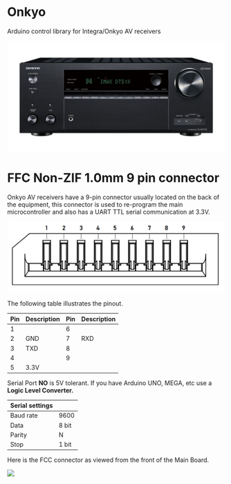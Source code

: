 # Onkyo
Arduino control library for Integra/Onkyo AV receivers

<p align="center"><img src=/img/onkyo.jpg width="700"></p>

# FFC Non-ZIF 1.0mm 9 pin connector

Onkyo AV receivers have a 9-pin connector usually located on the back of the equipment, this connector is used to re-program the main microcontroller and also has a UART TTL serial communication at 3.3V.

<p align="center"><img src=/img/FCC1MM9PNZ.png width="500"></p>

The following table illustrates the pinout.

|Pin|Description|Pin|Description|
|---|---|---|---|
|1||6||
|2|GND|7|RXD|
|3|TXD|8||
|4||9||
|5|3.3V|||

Serial Port **NO** is 5V tolerant. If you have Arduino UNO, MEGA, etc use a **Logic Level Converter.**

|Serial settings||
|---|---|
|Baud rate|9600|
|Data|8 bit|
|Parity|N|
|Stop|1 bit|

Here is the FCC connector as viewed from the front of the Main Board.

<img src=/images/DE-15-M.jpg width="200">

